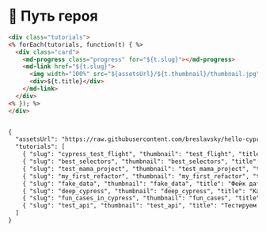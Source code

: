 <style>
.tutorials {
  display: grid;
  margin: -10px;
  grid-template-columns: 33% 33% 33%;
}

@media (max-width: 768px)  {
  .tutorials {
    grid-template-columns: 50% 50%;
  }
}

@media (max-width: 425px)  {
  .tutorials {
    grid-template-columns: 100%;
  }
}

.card {
  margin: 10px;
  position: relative;
}

.card .progress {
  position: absolute;
  right: 10px;
  top: 10px;
  z-index: 1;
}

.card a {
  display: block;
  border-radius: 5px;
  border: 2px solid silver;
  position: relative;
}

.card a img {
  display: block;
  min-height: 100px;
}

.card a div {
  padding: 10px 5px;
  text-align: center;
}
</style>

# 🦸 Путь героя

```html template
<div class="tutorials">
<% forEach(tutorials, function(t) { %>
  <div class="card">
    <md-progress class="progress" for="${t.slug}"></md-progress>
    <md-link href="${t.slug}">
      <img width="100%" src="${assetsUrl}/${t.thumbnail}/thumbnail.jpg">
      <div>${t.title}</div>
    </md-link>
  </div>
<% }); %>
</div>


{ 
  "assetsUrl": "https://raw.githubusercontent.com/breslavsky/hello-cypress/main/assets",
  "tutorials": [
    { "slug": "cypress_test_flight", "thumbnail": "test_flight", "title": "Первый полет на Cypress" },
    { "slug": "best_selectors", "thumbnail": "best_selectors", "title": "Находим лучшие селекторы" },
    { "slug": "test_mama_project", "thumbnail": "test_mama_project", "title": "Тестируем мама проект на Cypress" },
    { "slug": "my_first_refactor", "thumbnail": "my_first_refactor", "title": "Мой первый рефактор в Cypress" },
    { "slug": "fake_data", "thumbnail": "fake_data", "title": "Фейк дата в тестах" },
    { "slug": "deep_cypress", "thumbnail": "deep_cypress", "title": "Как устроен Cypress внутри" },
    { "slug": "fun_cases_in_cypress", "thumbnail": "fun_cases", "title": "Забавные кейсы" },
    { "slug": "test_api", "thumbnail": "test_api", "title": "Тестируем API в Cypress" }
  ]
}
```